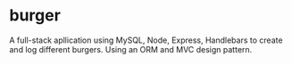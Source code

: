 # burger

A full-stack apllication using MySQL, Node, Express, Handlebars to create and log different burgers.  Using an ORM and MVC design pattern.
